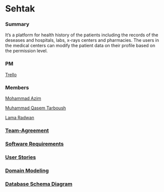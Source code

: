 # Sehtak

### Summary
It’s a platform for health history of the patients including the records of the deseases and hospitals, labs, x-rays centers and pharmacies.
The users in the medical centers can modify the patient data on their profile based on the permission level.


### PM
[Trello](https://trello.com/invite/b/QOAR26fX/d99bb528715f21ea6db061d759b5adf9/sehtak-health-platform)


### Members

 [Mohammad Azim](https://github.com/Mohammad99Azim)
 
 [Muhammad Qasem Tarboush](https://github.com/muhammadqasemtarboush1)
 
 [Lama Radwan](https://github.com/lamaradwan)
 
 
 


### [Team-Agreement](https://github.com/FinalOrganizationPy-401/Sehtak/blob/development/Team_Agreement.md)

### [Software Requirements](https://github.com/FinalOrganizationPy-401/Sehtak/blob/development/requirements.md)

### [User Stories](https://github.com/FinalOrganizationPy-401/Sehtak/blob/development/userstories.md)

### [Domain Modeling](https://miro.com/app/board/uXjVPZAEcic=/?share_link_id=629488780212)

### [Database Schema Diagram](https://drawsql.app/teams/mohammad-azim/diagrams/sehtake)
